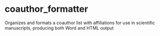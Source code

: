 # coauthor_formatter
Organizes and formats a coauthor list with affiliations for use in scientific manuscripts, producing both Word and HTML output
